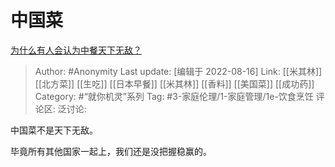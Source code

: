 # 中国菜
[为什么有人会认为中餐天下无敌？](https://www.zhihu.com/question/57543664/answer/2628514295)

> Author: #Anonymity
> Last update: [编辑于 2022-08-16]
> Link: [[米其林]] [[北方菜]] [[生吃]] [[日本早餐]] [[米其林]] [[香料]] [[美国菜]] [[成功药]]
> Category: #“就你机灵”系列
> Tag: #3-家庭伦理/1-家庭管理/1e-饮食烹饪 
> 评论区:
> 泛讨论:

中国菜不是天下无敌。

毕竟所有其他国家一起上，我们还是没把握稳赢的。
